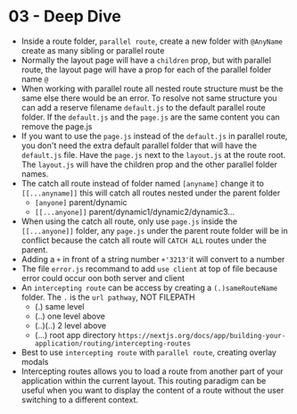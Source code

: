 # 03 - Deep Dive

- Inside a route folder, `parallel route`, create a new folder with `@AnyName` create as many sibling or parallel route
- Normally the layout page will have a `children` prop, but with parallel route, the layout page will have a prop for each of the parallel folder name `@`
- When working with parallel route all nested route structure must be the same else there would be an error. To resolve not same structure you can add a reserve filename `default.js` to the default parallel route folder. If the `default.js` and the `page.js` are the same content you can remove the page.js
- If you want to use the `page.js` instead of the `default.js` in parallel route, you don't need the extra default parallel folder that will have the `default.js` file. Have the `page.js` next to the `layout.js` at the route root. The `layout.js` will have the children prop and the other parallel folder names. 
- The catch all route instead of folder named `[anyname]` change it to `[[...anyname]]` this will catch all routes nested under the parent folder
  - `[anyone]` parent/dynamic
  - `[[...anyone]]` parent/dynamic1/dynamic2/dynamic3...
- When using the catch all route, only use `page.js` inside the `[[...anyone]]` folder, any `page.js` under the parent route folder will be in conflict because the catch all route will `CATCH ALL` routes under the parent.
- Adding a `+` in front of a string number `+'3213'`it will convert to a number
- The file `error.js` recommand to add `use client` at top of file because error could occur oon both server and client
- An `intercepting route` can be access by creating a `(.)sameRouteName` folder. The `.` is the `url pathway`, NOT FILEPATH
  - (.) same level
  - (..) one level above
  - (..)(..) 2 level above
  - (...) root app directory
  `https://nextjs.org/docs/app/building-your-application/routing/intercepting-routes`
- Best to use `intercepting route` with `parallel route`, creating overlay modals
- Intercepting routes allows you to load a route from another part of your application within the current layout. This routing paradigm can be useful when you want to display the content of a route without the user switching to a different context.



  